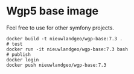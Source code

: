 # Wgp5 base image

Feel free to use for other symfony projects.


```
docker build -t nieuwlandgeo/wgp-base:7.3 .
# test
docker run -it nieuwlandgeo/wgp-base:7.3 bash
# publish
docker login
docker push nieuwlandgeo/wgp-base:7.3
```
